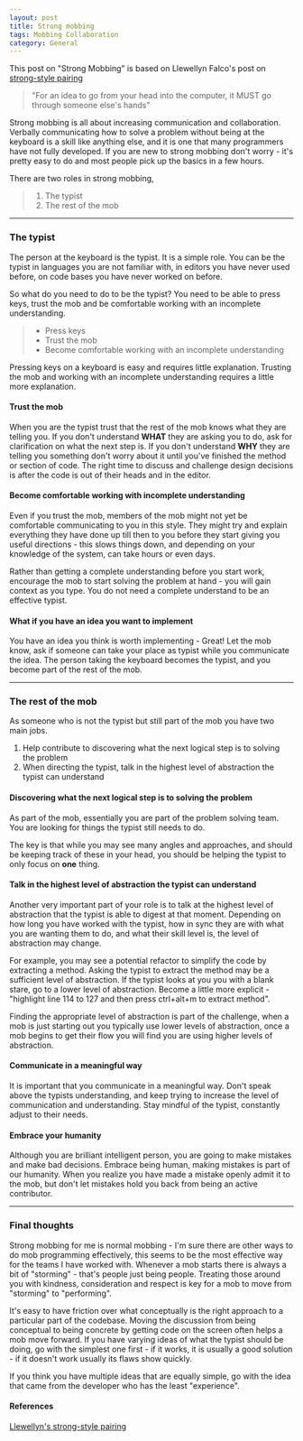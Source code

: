 ```yaml
---
layout: post
title: Strong mobbing
tags: Mobbing Collaboration
category: General 
---
```


This post on "Strong Mobbing" is based on Llewellyn Falco's post on [strong-style pairing](http://llewellynfalco.blogspot.co.nz/2014/06/llewellyns-strong-style-pairing.html)  

> "For an idea to go from your head into the computer, it MUST go through someone else's hands"

Strong mobbing is all about increasing communication and collaboration. Verbally communicating how to solve a problem without being at the keyboard is a skill like anything else, and it is one that many programmers have not fully developed. If you are new to strong mobbing don't worry - it's pretty easy to do and most people pick up the basics in a few hours.

There are two roles in strong mobbing, 

> 1. The typist
> 2. The rest of the mob 

-------------------------------------------------------------------------------------------------------------------

### The typist

The person at the keyboard is the typist. It is a simple role. You can be the typist in languages you are not familiar with, in editors you have never used before, on code bases you have never worked  on before. 

So what do you need to do to be the typist? You need to be able to press keys, trust the mob and be comfortable working with an incomplete understanding.

> - Press keys
> - Trust the mob  
> - Become comfortable working with an incomplete understanding  

Pressing keys on a keyboard is easy and requires little explanation. Trusting the mob and working with an incomplete understanding requires a little more explanation.

#### Trust the mob

When you are the typist trust that the rest of the mob knows what they are telling you. If you don't understand **WHAT** they are asking you to do, ask for clarification on what the next step is. If you don't understand **WHY** they are telling you something don't worry about it until you've finished the method or section of code. The right time to discuss and challenge design decisions is after the code is out of their heads and in the editor.

#### Become comfortable working with incomplete understanding

Even if you trust the mob, members of the mob might not yet be comfortable communicating to you in this style. They might try and explain everything they have done up till then to you before they start giving you useful directions - this slows things down, and depending on your knowledge of the system, can take hours or even days. 

Rather than getting a complete understanding before you start work, encourage the mob to start solving the problem at hand - you will gain context as you type. You do not need a complete understand to be an effective typist. 

#### What if you have an idea you want to implement

You have an idea you think is worth implementing - Great! Let the mob know, ask if someone can take your place as typist while you communicate the idea. The person taking the keyboard becomes the typist, and you become part of the rest of the mob.  

-------------------------------------------------------------------------------------------------------------------

### The rest of the mob

As someone who is not the typist but still part of the mob you have two main jobs.

1) Help contribute to discovering what the next logical step is to solving the problem  
2) When directing the typist, talk in the highest level of abstraction the typist can understand

#### Discovering what the next logical step is to solving the problem

As part of the mob, essentially you are part of the problem solving team. You are looking for things the typist still needs to do. 

The key is that while you may see many angles and approaches, and should be keeping track of these in your head, you should be helping the typist to only focus on **one** thing.

#### Talk in the highest level of abstraction the typist can understand

Another very important part of your role is to talk at the highest level of abstraction that the typist is able to digest at that moment. Depending on how long you have worked with the typist, how in sync they are with what you are wanting them to do, and what their skill level is, the level of abstraction may change. 

For example, you may see a potential refactor to simplify the code by extracting a method. Asking the typist to extract the method may be a sufficient level of abstraction. If the typist looks at you you with a blank stare, go to a lower level of abstraction. Become a little more explicit - "highlight line 114 to 127 and then press ctrl+alt+m to extract method". 

Finding the appropriate level of abstraction is part of the challenge, when a mob is just starting out you typically use lower levels of abstraction, once a mob begins to get their flow you will find you are using higher levels of abstraction.

#### Communicate in a meaningful way

It is important that you communicate in a meaningful way. Don't speak above the typists understanding, and keep trying to increase the level of communication and understanding. Stay mindful of the typist, constantly adjust to their needs.

#### Embrace your humanity

Although you are brilliant intelligent person, you are going to make mistakes and make bad decisions. Embrace being human, making mistakes is part of our humanity. When you realize you have made a mistake openly admit it to the mob, but don't let mistakes hold you back from being an active contributor.

-------------------------------------------------------------------------------------------------------------------

### Final thoughts

Strong mobbing for me is normal mobbing - I'm sure there are other ways to do mob programming effectively, this seems to be the most effective way for the teams I have worked with. Whenever a mob starts there is always a bit of "storming" - that's people just being people. Treating those around you with kindness, consideration and respect is key for a mob to move from "storming" to "performing". 

It's easy to have friction over what conceptually is the right approach to a particular part of the codebase. Moving the discussion from being conceptual to being concrete by getting code on the screen often helps a mob move forward. If you have varying ideas of what the typist should be doing, go with the simplest one first - if it works, it is usually a good solution - if it doesn't work usually its flaws show quickly. 

If you think you have multiple ideas that are equally simple, go with the idea that came from the developer who has the least "experience".

#### References

[Llewellyn's strong-style pairing](http://llewellynfalco.blogspot.co.nz/2014/06/llewellyns-strong-style-pairing.html)  
